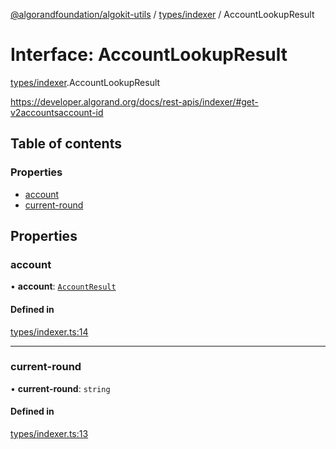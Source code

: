[@algorandfoundation/algokit-utils](../README.md) / [types/indexer](../modules/types_indexer.md) / AccountLookupResult

# Interface: AccountLookupResult

[types/indexer](../modules/types_indexer.md).AccountLookupResult

https://developer.algorand.org/docs/rest-apis/indexer/#get-v2accountsaccount-id

## Table of contents

### Properties

- [account](types_indexer.AccountLookupResult.md#account)
- [current-round](types_indexer.AccountLookupResult.md#current-round)

## Properties

### account

• **account**: [`AccountResult`](types_indexer.AccountResult.md)

#### Defined in

[types/indexer.ts:14](https://github.com/algorandfoundation/algokit-utils-ts/blob/88a7c0f/src/types/indexer.ts#L14)

___

### current-round

• **current-round**: `string`

#### Defined in

[types/indexer.ts:13](https://github.com/algorandfoundation/algokit-utils-ts/blob/88a7c0f/src/types/indexer.ts#L13)
